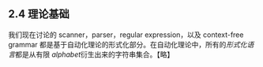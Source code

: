 ## 2.4 理论基础

我们现在讨论的 scanner，parser，regular expression，以及 context-free grammar 都是基于自动化理论的形式化部分。在自动化理论中，所有的*形式化语言*都是从有限 *alphabet*衍生出来的字符串集合。【略】